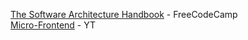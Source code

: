 [The Software Architecture Handbook](https://www.freecodecamp.org/news/an-introduction-to-software-architecture-patterns/) - FreeCodeCamp \
[Micro-Frontend](https://www.youtube.com/watch?v=w58aZjACETQ) - YT
